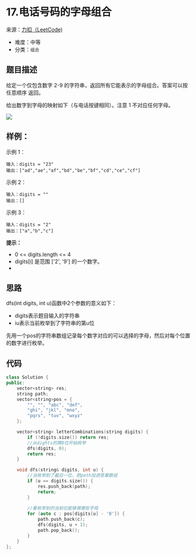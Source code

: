 # 17.电话号码的字母组合
来源：[力扣（LeetCode)](https://leetcode-cn.com/problems/letter-combinations-of-a-phone-number/)

* 难度：中等 
* 分类：`组合`

## 题目描述
给定一个仅包含数字 2-9 的字符串，返回所有它能表示的字母组合。答案可以按 任意顺序 返回。

给出数字到字母的映射如下（与电话按键相同）。注意 1 不对应任何字母。

![](https://assets.leetcode-cn.com/aliyun-lc-upload/uploads/2021/11/09/200px-telephone-keypad2svg.png)

## 样例：
示例 1：
```
输入：digits = "23"
输出：["ad","ae","af","bd","be","bf","cd","ce","cf"]
```

示例 2：
```
输入：digits = ""
输出：[]
```
示例 3：
```
输入：digits = "2"
输出：["a","b","c"]
```
**提示：**
* 0 <= digits.length <= 4
* digits[i] 是范围 ['2', '9'] 的一个数字。
* 
## 思路
dfs(int digits, int u)函数中2个参数的意义如下：

* digits表示题目输入的字符串
* iu表示当前枚举到了字符串的第u位

先用一个pos的字符串数组记录每个数字对应的可以选择的字母，然后对每个位置的数字进行枚举。

## 代码
```c++
class Solution {
public:
    vector<string> res;
    string path;
    vector<string>pos = {
        "", "", "abc", "def",
        "ghi", "jkl", "mno",
        "pqrs", "tuv", "wxyz"
    };

    vector<string> letterCombinations(string digits) {
        if (!digits.size()) return res;
        //从dights的第0位开始枚举
        dfs(digits, 0);
        return res;
    }

    void dfs(string& digits, int u) {
        //当枚举到了最后一位，把path加进答案数组
        if (u == digits.size()) {
            res.push_back(path);
            return;
        }
        
        //看枚举到的当前位能够填哪些字母
        for (auto c : pos[digits[u] - '0']) {
            path.push_back(c);
            dfs(digits, u + 1);
            path.pop_back();
        }
    }
};
```